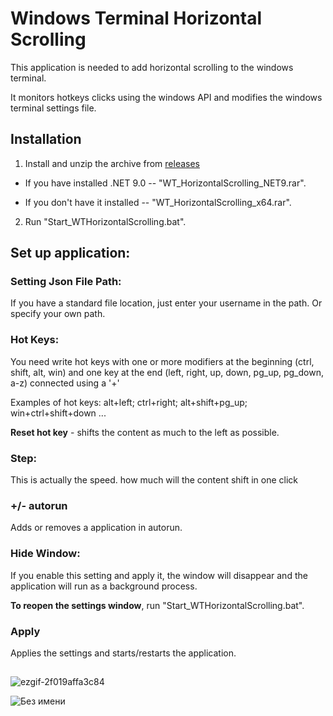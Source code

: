 
# Windows Terminal Horizontal Scrolling

This application is needed to add horizontal scrolling to the windows terminal. 

It monitors hotkeys clicks using the windows API and modifies the windows terminal settings file.

## Installation

1. Install and unzip the archive from [releases](https://github.com/sw3zeg/WindowsTerminal_HorizontalScrolling/releases)

- If you have installed .NET 9.0 -- "WT_HorizontalScrolling_NET9.rar".

- If you don't have it installed -- "WT_HorizontalScrolling_x64.rar".

2. Run "Start_WTHorizontalScrolling.bat".

## Set up application:

### Setting Json File Path:

If you have a standard file location, just enter your username in the path. Or specify your own path.


### Hot Keys: 

You need write hot keys with one or more modifiers at the beginning (ctrl, shift, alt, win) and one key at the end (left, right, up, down, pg_up, pg_down, a-z) connected using a '+'

Examples of hot keys: alt+left; ctrl+right; alt+shift+pg_up; win+ctrl+shift+down ...

**Reset hot key** - shifts the content as much to the left as possible.

### Step:

This is actually the speed. how much will the content shift in one click

### +/- autorun

Adds or removes a application in autorun.

### Hide Window:

If you enable this setting and apply it, the window will disappear and the application will run as a background process.

**To reopen the settings window**, run "Start_WTHorizontalScrolling.bat".

### Apply

Applies the settings and starts/restarts the application.

##

![ezgif-2f019affa3c84](https://github.com/user-attachments/assets/6788fe2e-5f84-4529-ad2b-bc899d121e03)

![Без имени](https://github.com/user-attachments/assets/a0328b78-7aa1-45df-a4fa-deb5b09451ee)
